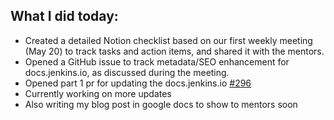 ## What I did today:
- Created a detailed Notion checklist based on our first weekly meeting (May 20) to track tasks and action items, and shared it with the mentors.
- Opened a GitHub issue to track metadata/SEO enhancement for docs.jenkins.io, as discussed during the meeting.
- Opened part 1 pr for updating the docs.jenkins.io [#296](https://github.com/jenkins-infra/docs.jenkins.io/pull/296)
- Currently working on more updates
- Also writing my blog post in google docs to show to mentors soon